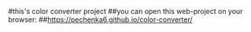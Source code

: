 #this's color converter project
##you can open this web-project on your browser: 
##https://pechenka6.github.io/color-converter/ 
